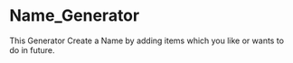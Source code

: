 # Name_Generator
This Generator Create a Name by adding items which you like or wants to do in future.
